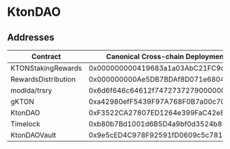 # KtonDAO 

## Addresses
|  Contract            | Canonical Cross-chain Deployment Address   |
|----------------------|--------------------------------------------|
|  KTONStakingRewards  | 0x000000000419683a1a03AbC21FC9da25fd2B4dD7 |
|  RewardsDistribution | 0x000000000Ae5DB7BDAf8D071e680452e33d91Dd5 |
|  modlda/trsry        | 0x6d6f646c64612f74727372790000000000000000 |
|  gKTON               | 0xa42980efF5439F97A768F0B7a00c70ff0a213977 |
|  KtonDAO             | 0xF3522CA27807ED1264e399FaC42e8621Db4b5Dc4 |
|  Timelock            | 0xb80b7Bd1001d6B5D4a9bf0d3524b85b244147C30 |
|  KtonDAOVault        | 0x9e5cED4C978F92591fD0609c5c781e6aDdB75ac0 |
